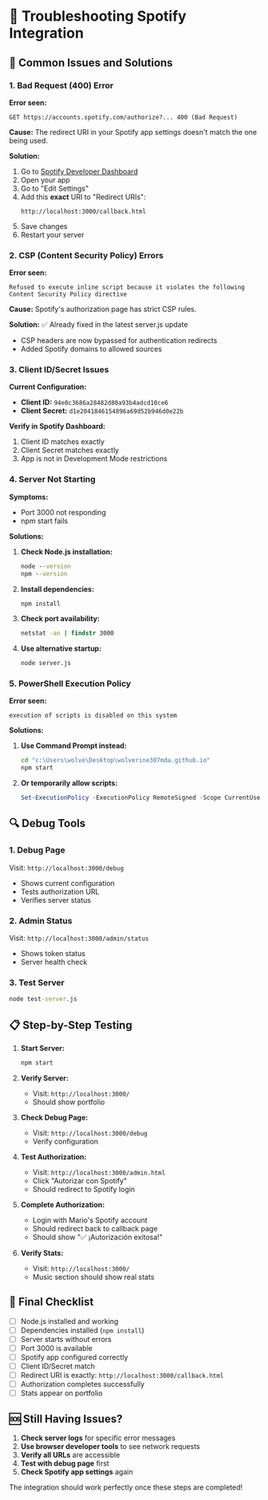 # 🔧 Troubleshooting Spotify Integration

## 🚨 Common Issues and Solutions

### 1. **Bad Request (400) Error**

**Error seen:**
```
GET https://accounts.spotify.com/authorize?... 400 (Bad Request)
```

**Cause:** The redirect URI in your Spotify app settings doesn't match the one being used.

**Solution:**
1. Go to [Spotify Developer Dashboard](https://developer.spotify.com/dashboard)
2. Open your app
3. Go to "Edit Settings"
4. Add this **exact** URI to "Redirect URIs":
   ```
   http://localhost:3000/callback.html
   ```
5. Save changes
6. Restart your server

### 2. **CSP (Content Security Policy) Errors**

**Error seen:**
```
Refused to execute inline script because it violates the following Content Security Policy directive
```

**Cause:** Spotify's authorization page has strict CSP rules.

**Solution:** ✅ Already fixed in the latest server.js update
- CSP headers are now bypassed for authentication redirects
- Added Spotify domains to allowed sources

### 3. **Client ID/Secret Issues**

**Current Configuration:**
- **Client ID:** `94e0c3686a28482d80a93b4adcd10ce6`
- **Client Secret:** `d1e2041846154896a69d52b946d0e22b`

**Verify in Spotify Dashboard:**
1. Client ID matches exactly
2. Client Secret matches exactly  
3. App is not in Development Mode restrictions

### 4. **Server Not Starting**

**Symptoms:**
- Port 3000 not responding
- npm start fails

**Solutions:**
1. **Check Node.js installation:**
   ```cmd
   node --version
   npm --version
   ```

2. **Install dependencies:**
   ```cmd
   npm install
   ```

3. **Check port availability:**
   ```cmd
   netstat -an | findstr 3000
   ```

4. **Use alternative startup:**
   ```cmd
   node server.js
   ```

### 5. **PowerShell Execution Policy**

**Error seen:**
```
execution of scripts is disabled on this system
```

**Solutions:**
1. **Use Command Prompt instead:**
   ```cmd
   cd "c:\Users\wolve\Desktop\wolverine307mda.github.io"
   npm start
   ```

2. **Or temporarily allow scripts:**
   ```powershell
   Set-ExecutionPolicy -ExecutionPolicy RemoteSigned -Scope CurrentUser
   ```

## 🔍 Debug Tools

### 1. **Debug Page**
Visit: `http://localhost:3000/debug`
- Shows current configuration
- Tests authorization URL
- Verifies server status

### 2. **Admin Status**
Visit: `http://localhost:3000/admin/status`
- Shows token status
- Server health check

### 3. **Test Server**
```cmd
node test-server.js
```

## 📋 Step-by-Step Testing

1. **Start Server:**
   ```cmd
   npm start
   ```

2. **Verify Server:**
   - Visit: `http://localhost:3000/`
   - Should show portfolio

3. **Check Debug Page:**
   - Visit: `http://localhost:3000/debug`
   - Verify configuration

4. **Test Authorization:**
   - Visit: `http://localhost:3000/admin.html`
   - Click "Autorizar con Spotify"
   - Should redirect to Spotify login

5. **Complete Authorization:**
   - Login with Mario's Spotify account
   - Should redirect back to callback page
   - Should show "✅ ¡Autorización exitosa!"

6. **Verify Stats:**
   - Visit: `http://localhost:3000/`
   - Music section should show real stats

## 🎯 Final Checklist

- [ ] Node.js installed and working
- [ ] Dependencies installed (`npm install`)
- [ ] Server starts without errors
- [ ] Port 3000 is available
- [ ] Spotify app configured correctly
- [ ] Client ID/Secret match
- [ ] Redirect URI is exactly: `http://localhost:3000/callback.html`
- [ ] Authorization completes successfully
- [ ] Stats appear on portfolio

## 🆘 Still Having Issues?

1. **Check server logs** for specific error messages
2. **Use browser developer tools** to see network requests
3. **Verify all URLs** are accessible
4. **Test with debug page** first
5. **Check Spotify app settings** again

The integration should work perfectly once these steps are completed!
